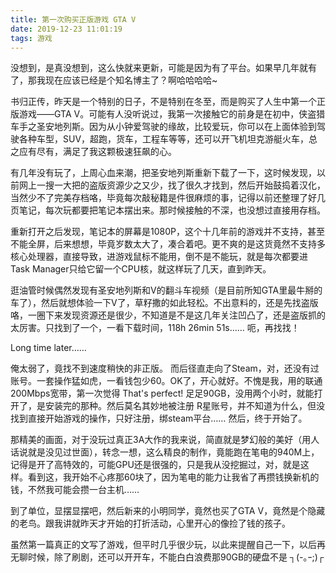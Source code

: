 ```yaml
---
title: 第一次购买正版游戏 GTA V
date: 2019-12-23 11:01:19
tags: 游戏
---
```

没想到，是真没想到，这么快就来更新，可能是因为有了平台。如果早几年就有了，那我现在应该已经是个知名博主了？啊哈哈哈哈~
<!-- more -->
书归正传，昨天是一个特别的日子，不是特别在冬至，而是购买了人生中第一个正版游戏——GTA V。可能有人没听说过，我第一次接触它的前身是在初中，侠盗猎车手之圣安地列斯。因为从小钟爱驾驶的缘故，比较爱玩，你可以在上面体验到驾驶各种车型，SUV，超跑，货车，工程车等等，还可以开飞机坦克游艇火车，总之应有尽有，满足了我这颗极速狂飙的心。

有几年没有玩了，上周心血来潮，把圣安地列斯重新下载了一下，这时候发现，以前网上一搜一大把的盗版资源少之又少，找了很久才找到，然后开始鼓捣着汉化，当然少不了完美存档咯，毕竟每次敲秘籍是件很麻烦的事，记得以前还整理了好几页笔记，每次玩都要把笔记本摆出来。那时候接触的不深，也没想过直接用存档。

重新打开之后发现，笔记本的屏幕是1080P，这个十几年前的游戏并不支持，甚至不能全屏，后来想想，毕竟岁数太大了，凑合着吧。更不爽的是这货竟然不支持多核心处理器，直接导致，进游戏鼠标不能用，倒不是不能玩，就是每次都要进Task Manager只给它留一个CPU核，就这样玩了几天，直到昨天。

逛油管时候偶然发现有圣安地列斯和V的翻斗车视频（是目前所知GTA里最牛掰的车了），然后就想体验一下V了，草籽撒的如此轻松。不出意料的，还是先找盗版咯，一圈下来发现资源还是很少，不知道是不是这几年关注凹凸了，还是盗版抓的太厉害。只找到了一个，一看下载时间，118h 26min 51s…… 呃，再找找！

Long time later……

俺太弱了，竟找不到速度稍快的非正版。 而后径直走向了Steam，对，还没有过账号。一套操作猛如虎，一看钱包少60。OK了，开心就好。不愧是我，用的联通200Mbps宽带，第一次觉得 That's perfect! 足足90GB，没用两个小时，就能打开了，是安装完的那种。然后莫名其妙地被注册 R星账号，并不知道为什么，但没找到直接开始游戏的操作，只好注册，绑steam平台…… 然后，终于开始了。

那精美的画面，对于没玩过真正3A大作的我来说，简直就是梦幻般的美好（用人话说就是没见过世面），转念一想，这么精良的制作，竟能跑在笔电的940M上，记得是开了高特效的，可能GPU还是很强的，只是我从没挖掘过，对，就是这样。看到这，我开始不心疼那60块了，因为笔电的能力让我省了再攒钱换新机的钱，不然我可能会攒一台主机……

到了单位，显摆显摆吧，然后新来的小明同学，竟然也买了GTA V，竟然是个隐藏的老鸟。跟我讲就昨天才开始的打折活动，心里开心的像捡了钱的孩子。

虽然第一篇真正的文写了游戏，但平时几乎很少玩，以此来提醒自己一下，以后再无聊时候，除了刷剧，还可以开开车，不能白白浪费那90GB的硬盘不是 ┐(-｡ｰ;)┌